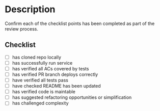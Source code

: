 # Description
Confirm each of the checklist points has been completed as part of the review process.


## Checklist
- [ ] has cloned repo locally
- [ ] has successfully run service
- [ ] has verified all ACs covered by tests
- [ ] has verified PR branch deploys correctly
- [ ] have verified all tests pass
- [ ] have checked README has been updated
- [ ] has verified code is maintable
- [ ] has suggested refactoring opportunities or simplification
- [ ] has challenged complexity